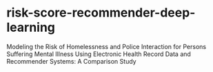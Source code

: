 # risk-score-recommender-deep-learning
Modeling the Risk of Homelessness and Police Interaction for Persons Suffering Mental Illness Using Electronic Health Record Data and Recommender Systems: A Comparison Study
